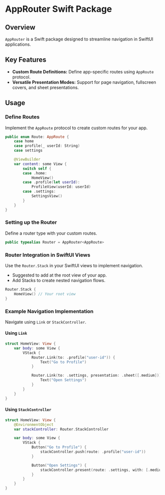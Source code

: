 # AppRouter Swift Package

## Overview

`AppRouter` is a Swift package designed to streamline navigation in SwiftUI applications.

## Key Features

- **Custom Route Definitions:** Define app-specific routes using `AppRoute` protocol.
- **Versatile Presentation Modes:** Support for page navigation, fullscreen covers, and sheet presentations.

## Usage

### Define Routes

Implement the `AppRoute` protocol to create custom routes for your app.

```swift
public enum Route: AppRoute {
    case home
    case profile(_ userId: String)
    case settings

    @ViewBuilder
    var content: some View {
        switch self {
        case .home:
            HomeView()
        case .profile(let userId):
            ProfileView(userId: userId)
        case .settings:
            SettingsView()
        }
    }
}
```

### Setting up the Router

Define a router type with your custom routes.

```swift
public typealias Router = AppRouter<AppRoute>
```

### Router Integration in SwiftUI Views

Use the `Router.Stack` in your SwiftUI views to implement navigation.

- Suggested to add at the root view of your app.
- Add Stacks to create nested navigation flows.

```swift
Router.Stack {
    HomeView() // Your root view
}
```

### Example Navigation Implementation

Navigate using `Link` or `StackController`.

#### Using `Link`

```swift
struct HomeView: View {
    var body: some View {
        VStack {
            Router.Link(to: .profile("user-id")) {
                Text("Go to Profile")
            }

            Router.Link(to: .settings, presentation: .sheet([.medium])) {
                Text("Open Settings")
            }
        }
    }
}
```

#### Using `StackController`

```swift
struct HomeView: View {
    @EnvironmentObject
    var stackController: Router.StackController

    var body: some View {
        VStack {
            Button("Go to Profile") {
                stackController.push(route: .profile("user-id"))
            }

            Button("Open Settings") {
                stackController.present(route: .settings, with: [.medium])
            }
        }
    }
}
```
